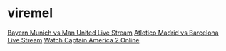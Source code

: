 viremel
=======
<a href=http://tribe.net/listing/f4fc8686-81de-4901-b26d-59eed9237a94>Bayern Munich vs Man United Live Stream</a>
<a href=http://tribe.net/listing/aa273c36-0ebb-4460-b115-fd1bb9c91fd9>Atletico Madrid vs Barcelona Live Stream</a>
<a href=http://www.newscastic.com/news/1644771>Watch Captain America 2 Online</a>
